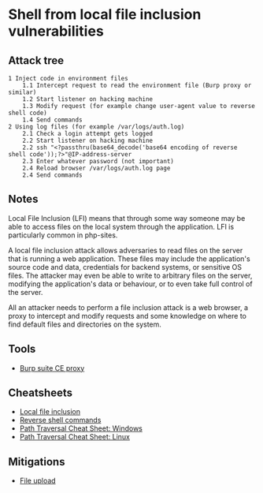 # Shell from local file inclusion vulnerabilities

## Attack tree

```text
1 Inject code in environment files
    1.1 Intercept request to read the environment file (Burp proxy or similar)
    1.2 Start listener on hacking machine
    1.3 Modify request (for example change user-agent value to reverse shell code)
    1.4 Send commands
2 Using log files (for example /var/logs/auth.log)
    2.1 Check a login attempt gets logged
    2.2 Start listener on hacking machine
    2.2 ssh "<?passthru(base64_decode('base64 encoding of reverse shell code'));?>"@IP-address-server
    2.3 Enter whatever password (not important)
    2.4 Reload browser /var/logs/auth.log page
    2.4 Send commands
```

## Notes

Local File Inclusion (LFI) means that through some way someone may be able to access files on the local system 
through the application. LFI is particularly common in php-sites.

A local file inclusion attack allows adversaries to read files on the server that is running a web application. 
These files may include the application's source code and data, credentials for backend systems, or sensitive OS files. 
The attacker may even be able to write to arbitrary files on the server, modifying the application's data or behaviour, 
or to even take full control of the server.

All an attacker needs to perform a file inclusion attack is a web browser, a proxy to intercept and modify requests and 
some knowledge on where to find default files and directories on the system.

## Tools
* [Burp suite CE proxy](https://portswigger.net/burp/documentation/desktop/getting-started/intercepting-http-traffic)

## Cheatsheets
* [Local file inclusion](https://tymyrddin.github.io/cheatsheets/docs/application/lfi.html)
* [Reverse shell commands](https://tymyrddin.github.io/cheatsheets/docs/application/reverse-shell-commands.html)
* [Path Traversal Cheat Sheet: Windows](https://www.akimbocore.com/article/windows-path-traversal-cheat-sheet/)
* [Path Traversal Cheat Sheet: Linux](https://www.akimbocore.com/article/linux-path-traversal-cheat-sheet/)

## Mitigations
* [File upload](https://tymyrddin.github.io/app-mitigations/docs/coding/Local-file-inclusion.html)